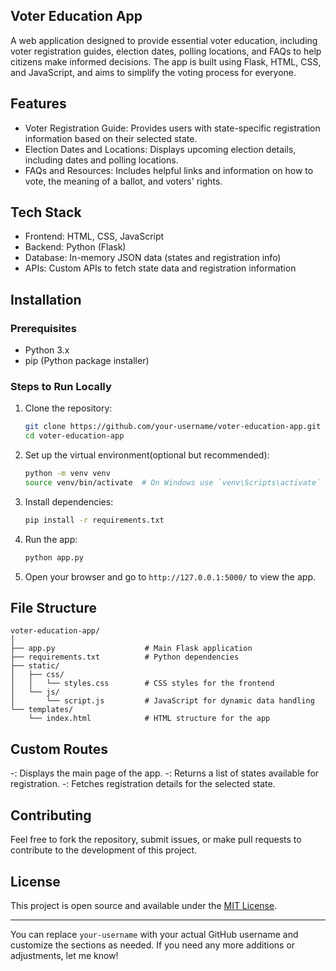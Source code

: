 ## Voter Education App

A web application designed to provide essential voter education, including voter registration guides, election dates, polling locations, and FAQs to help citizens make informed decisions. The app is built using Flask, HTML, CSS, and JavaScript, and aims to simplify the voting process for everyone.

## Features

- Voter Registration Guide: Provides users with state-specific registration information based on their selected state.
- Election Dates and Locations: Displays upcoming election details, including dates and polling locations.
- FAQs and Resources: Includes helpful links and information on how to vote, the meaning of a ballot, and voters' rights.

## Tech Stack

- Frontend: HTML, CSS, JavaScript
- Backend: Python (Flask)
- Database: In-memory JSON data (states and registration info)
- APIs: Custom APIs to fetch state data and registration information

## Installation

### Prerequisites

- Python 3.x
- pip (Python package installer)

### Steps to Run Locally

1. Clone the repository:
    ```bash
    git clone https://github.com/your-username/voter-education-app.git
    cd voter-education-app
    ```

2. Set up the virtual environment(optional but recommended):
    ```bash
    python -m venv venv
    source venv/bin/activate  # On Windows use `venv\Scripts\activate`
    ```

3. Install dependencies:
    ```bash
    pip install -r requirements.txt
    ```

4. Run the app:
    ```bash
    python app.py
    ```

5. Open your browser and go to `http://127.0.0.1:5000/` to view the app.

## File Structure

```
voter-education-app/
│
├── app.py                    # Main Flask application
├── requirements.txt          # Python dependencies
├── static/
│   ├── css/
│   │   └── styles.css        # CSS styles for the frontend
│   └── js/
│       └── script.js         # JavaScript for dynamic data handling
└── templates/
    └── index.html            # HTML structure for the app
```

## Custom Routes

-: Displays the main page of the app.
-: Returns a list of states available for registration.
-: Fetches registration details for the selected state.

## Contributing

Feel free to fork the repository, submit issues, or make pull requests to contribute to the development of this project.

## License

This project is open source and available under the [MIT License](LICENSE).

---

You can replace `your-username` with your actual GitHub username and customize the sections as needed. If you need any more additions or adjustments, let me know!
